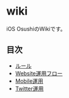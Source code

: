 # wiki

iOS OsushiのWikiです。

## 目次

- [ルール](./rules.md)
- [Website運用フロー](./website-operation-flow.md)
- [Mobile運用](./mobile-operation.md)
- [Twitter運用](./twitter-operation.md)
